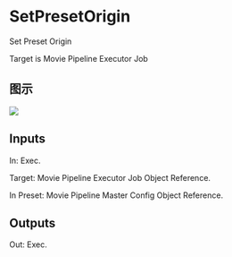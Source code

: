 # SetPresetOrigin

Set Preset Origin

Target is Movie Pipeline Executor Job

## 图示

![]($-20221218-20100347.png)

## Inputs

In: Exec.

Target: Movie Pipeline Executor Job Object Reference.

In Preset: Movie Pipeline Master Config Object Reference.  

## Outputs

Out: Exec.

